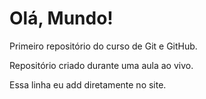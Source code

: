 # Olá, Mundo!
Primeiro repositório do curso de Git e GitHub.

Repositório criado durante uma aula ao vivo.

Essa linha eu add diretamente no site.
